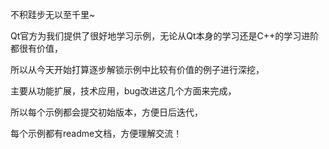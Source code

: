 不积跬步无以至千里~

Qt官方为我们提供了很好地学习示例，无论从Qt本身的学习还是C++的学习进阶都很有价值，

所以从今天开始打算逐步解锁示例中比较有价值的例子进行深挖，

主要从功能扩展，技术应用，bug改进这几个方面来完成，

所以每个示例都会提交初始版本，方便日后迭代，

每个示例都有readme文档，方便理解交流！
